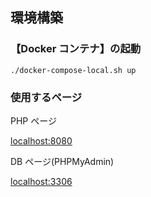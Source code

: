 ## 環境構築

### 【Docker コンテナ】の起動

```
./docker-compose-local.sh up
```

### 使用するページ

PHP ページ

[localhost:8080](http://localhost:8080)

DB ページ(PHPMyAdmin)

[localhost:3306](http://localhost:3306)

